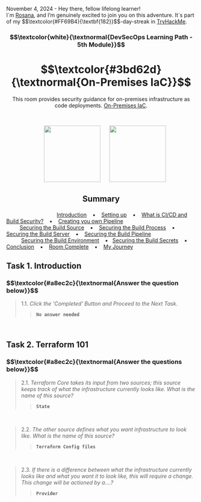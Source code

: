 <p align="left">November 4, 2024 - Hey there, fellow lifelong learner!<br>
I´m <a href="https://www.linkedin.com/in/rosanafssantos/">Rosana</a>, and I’m genuinely excited to join you on this adventure. It´s part of my $$\textcolor{#FF69B4}{\textbf{182}}$$-day-streak in  <a href="https://tryhackme.com/r/p/Rosana">TryHackMe</a>.</p>

<h3 align="center"> $$\textcolor{white}{\textnormal{DevSecOps Learning Path - 5th Module}}$$ </h3>
<h1 align="center"> $$\textcolor{#3bd62d}{\textnormal{On-Premises IaC}}$$ </h1>
<p align="center">This room provides security guidance for on-premises infrastructure as code deployments. <a href="https://tryhackme.com/r/room/cloudbasediac">On-Premises IaC</a>.</p><br>
<p align="center">
  <img height="150px" hspace="20" src="https://github.com/user-attachments/assets/b573c60c-400b-4dc8-b507-6012226aa025">
  <img height="150px" src="https://github.com/user-attachments/assets/dbea99d9-a339-423b-b531-2d0f29b3fa23">
</p>
<h2><p align="center">Summary<a id='0'></a></h2>

&nbsp;&nbsp;&nbsp;&nbsp;&nbsp;&nbsp;&nbsp;&nbsp;&nbsp;&nbsp;&nbsp;&nbsp;&nbsp;&nbsp;&nbsp;&nbsp;&nbsp;&nbsp;&nbsp;&nbsp;&nbsp;&nbsp;&nbsp;&nbsp;&nbsp;&nbsp;&nbsp;&nbsp;&nbsp;&nbsp;&nbsp;&nbsp;&nbsp; [Introduction](#1) &nbsp;&nbsp;&nbsp;▪️&nbsp;&nbsp;&nbsp; [Setting up](#2) &nbsp;&nbsp;&nbsp;▪️&nbsp;&nbsp;&nbsp; [What is CI/CD and Build Security?](#3)  &nbsp;&nbsp;&nbsp;▪️&nbsp;&nbsp;&nbsp; [Creating you own Pipeline](#4)&nbsp;&nbsp;&nbsp;&nbsp;&nbsp;&nbsp;&nbsp;&nbsp;&nbsp;&nbsp;&nbsp;&nbsp;&nbsp;&nbsp;&nbsp;&nbsp;&nbsp;<br>
&nbsp;&nbsp;&nbsp;&nbsp;&nbsp;&nbsp;&nbsp;&nbsp; [Securing the Build Source](#5) &nbsp;&nbsp;&nbsp;▪️&nbsp;&nbsp;&nbsp; [Securing the Build Process](#6) &nbsp;&nbsp;&nbsp;▪️&nbsp;&nbsp;&nbsp; [Securing the Build Server](#7)  &nbsp;&nbsp;&nbsp;▪️&nbsp;&nbsp;&nbsp;  [Securing the Build Pipeline](#8) <br>
&nbsp;&nbsp;&nbsp;&nbsp;&nbsp;&nbsp;&nbsp;&nbsp;&nbsp; [Securing the Build Environment](#9) &nbsp;&nbsp;&nbsp;▪️&nbsp;&nbsp;&nbsp;[Securing the Build Secrets](#10) &nbsp;&nbsp;&nbsp;▪️&nbsp;&nbsp;&nbsp; [Conclusion](#11) &nbsp;&nbsp;&nbsp;▪️&nbsp;&nbsp;&nbsp; [Room Complete](#12) &nbsp;&nbsp;&nbsp;▪️&nbsp;&nbsp;&nbsp; [My Journey](#13) &nbsp;&nbsp;&nbsp;&nbsp;&nbsp;&nbsp;&nbsp;




<h2>Task 1. Introduction<a id='1'></a></h2>

<h3 align="left"> $$\textcolor{#a8ec2c}{\textnormal{Answer the question below}}$$ </h3>

> 1.1. <em>Click the 'Completed' Button and Proceed to the Next Task.</em><br><a id='1.1'></a>
>> <code><strong>No answer needed</strong></code>
<br>

<h2>Task 2. Terraform 101<a id='2'></a></h2>

<h3 align="left"> $$\textcolor{#a8ec2c}{\textnormal{Answer the questions below}}$$ </h3>

> 2.1. <em>Terraform Core takes its input from two sources; this source keeps track of what the infrastructure currently looks like. What is the name of this source?</em><br><a id='2.1'></a>
>> <code><strong>State</strong></code>
<br>

> 2.2. <em>The other source defines what you want infrastructure to look like. What is the name of this source?</em><br><a id='2.2'></a>
>> <code><strong>Terraform Config files</strong></code>
<br>

> 2.3. <em>If there is a difference between what the infrastructure currently looks like and what you want it to look like, this will require a change. This change will be actioned by a....?</em><br><a id='2.3'></a>
>> <code><strong>Provider</strong></code>
<br>
